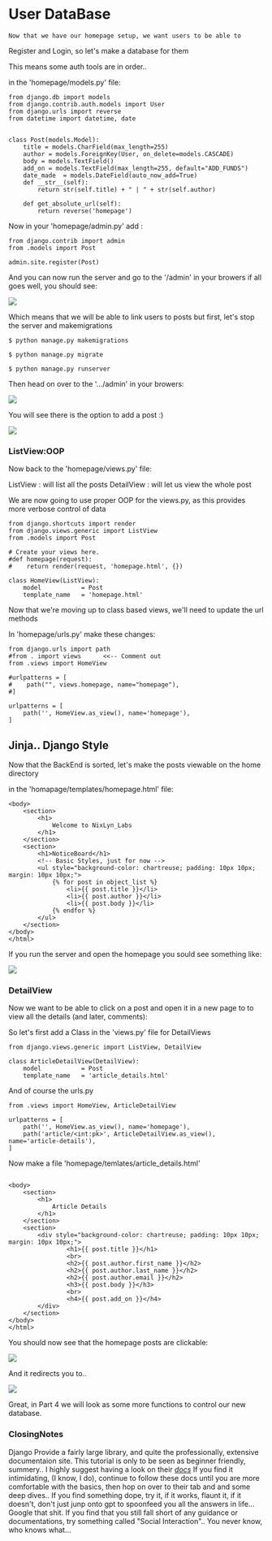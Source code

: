 # User DataBase #

    Now that we have our homepage setup, we want users to be able to
Register and Login, so let's make a database for them

This means some auth tools are in order..

in the 'homepage/models.py' file:

```
from django.db import models
from django.contrib.auth.models import User
from django.urls import reverse
from datetime import datetime, date


class Post(models.Model):
    title = models.CharField(max_length=255)
    author = models.ForeignKey(User, on_delete=models.CASCADE)
    body = models.TextField()
    add_on = models.TextField(max_length=255, default="ADD_FUNDS")
    date_made  = models.DateField(auto_now_add=True)
    def __str__(self):
        return str(self.title) + " | " + str(self.author)

    def get_absolute_url(self):
        return reverse('homepage')
```

Now in your 'homepage/admin.py' add :

```
from django.contrib import admin
from .models import Post

admin.site.register(Post)
```

And you can now run the server and go to the '/admin' in your browers
if all goes well, you should see:

<img src="pics_/NewDB_Post.png">

Which means that we will be able to link users to posts
but first, let's stop the server and makemigrations

```!/bin/bash
$ python manage.py makemigrations

$ python manage.py migrate

$ python manage.py runserver
```

Then head on over to the '.../admin' in your browers:


<img src="pics_/create_post.png">

You will see there is the option to add a post :)

<img src="pics_/make_post.png">


### ListView:OOP ###


Now back to the 'homepage/views.py' file:

ListView    : will list all the posts
DetailView  : will let us view the whole post

We are now going to use proper OOP for the views.py,
as this provides more verbose control of data

```
from django.shortcuts import render
from django.views.generic import ListView
from .models import Post

# Create your views here.
#def homepage(request):
#    return render(request, 'homepage.html', {})

class HomeView(ListView):
    model           = Post
    template_name   = 'homepage.html'

```

Now that we're moving up to class based views, we'll need to update the url methods

In 'homepage/urls.py' make these changes:

```
from django.urls import path
#from . import views      <<-- Comment out
from .views import HomeView

#urlpatterns = [
#    path("", views.homepage, name="homepage"),
#]

urlpatterns = [
    path('', HomeView.as_view(), name='homepage'),
]
```


## Jinja.. Django Style ##


Now that the BackEnd is sorted, let's make the posts viewable on the home directory

in the 'homapage/templates/homepage.html' file:

```
<body>
    <section>
        <h1>
            Welcome to NixLyn_Labs
        </h1>
    </section>
    <section>
        <h1>NoticeBoard</h1>
        <!-- Basic Styles, just for now -->
        <ul style="background-color: chartreuse; padding: 10px 10px; margin: 10px 10px;">
            {% for post in object_list %}
                <li>{{ post.title }}</li>
                <li>{{ post.author }}</li>
                <li>{{ post.body }}</li>
            {% endfor %}
        </ul>
    </section>
</body>
</html>
```


If you run the server and open the homepage you sould see something like:

<img src="pics_/show_posts.png">


### DetailView ###

Now we want to be able to click on a post and open it in a new page to 
to view all the details (and later, comments):

So let's first add a Class in the 'views.py' file for DetailViews

```
from django.views.generic import ListView, DetailView

class ArticleDetailView(DetailView):
    model           = Post
    template_name   = 'article_details.html'
```

And of course the urls.py

```
from .views import HomeView, ArticleDetailView

urlpatterns = [
    path('', HomeView.as_view(), name='homepage'),
    path('article/<int:pk>', ArticleDetailView.as_view(), name='article-details'),
]
```

Now make a file 'homepage/temlates/article_details.html'

```

<body>
    <section>
        <h1>
            Article Details
        </h1>
    </section>
    <section>
        <div style="background-color: chartreuse; padding: 10px 10px; margin: 10px 10px;">
                <h1>{{ post.title }}</h1>
                <br>
                <h2>{{ post.author.first_name }}</h2>
                <h2>{{ post.author.last_name }}</h2>
                <h2>{{ post.author.email }}</h2>
                <h3>{{ post.body }}</h3>
                <br>
                <h4>{{ post.add_on }}</h4>
        </div>
    </section>
</body>
</html>

```

You should now see that the homepage posts are clickable:

<img src="pics_/post_details.png">


And it redirects you to..

<img src="pics_/clickable_posts.png">


Great, in Part 4 we will look as some more functions to control our new database.


### ClosingNotes ###

Django Provide a fairly large library, and quite the professionally, extensive documentaion site.
This tutorial is only to be seen as beginner friendly, summery..
I highly suggest having a look on their <a href="https://docs.djangoproject.com">_docs_</a>
If you find it intimidating, (I know, I do), continue to follow these docs until you are more
comfortable with the basics, then hop on over to their tab and and some deep dives..
If you find something dope, try it, if it works, flaunt it, if it doesn't, don't just junp onto
gpt to spoonfeed you all the answers in life... Google that shit. If you find that you still
fall short of any guidance or documentations, try something called "Social Interaction"..
You never know, who knows what...


